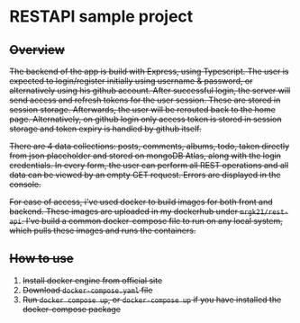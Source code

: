 # RESTAPI sample project

## ~~Overview~~
~~The backend of the app is build with Express, using Typescript. The user is expected to login/register initially using username & password, or alternatively using his github account. After successful login, the server will send access and refresh tokens for the user session. These are stored in session storage. Afterwards, the user will be rerouted back to the home page. Alternatively, on github login only access token is stored in session storage and token expiry is handled by github itself.~~

~~There are 4 data collections: posts, comments, albums, todo, taken directly from json placeholder and stored on mongoDB Atlas, along with the login credentials. In every form, the user can perform all REST operations and all data can be viewed by an empty GET request. Errors are displayed in the console.~~

~~For ease of access, i've used docker to build images for both front and backend. These images are uploaded in my dockerhub under `mrgk21/rest-api`. I've build a common docker-compose file to run on any local system, which pulls these images and runs the containers.~~

## ~~How to use~~
1. ~~Install docker engine from official site~~
2. ~~Download `docker-compose.yaml` file~~
3. ~~Run `docker compose up`, or `docker-compose up` if you have installed the docker-compose package~~
